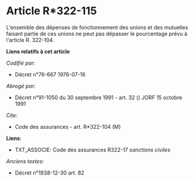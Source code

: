 # Article R*322-115

L'ensemble des dépenses de fonctionnement des unions et des mutuelles faisant partie de ces unions ne peut pas dépasser le
pourcentage prévu à l'article R. 322-104.

**Liens relatifs à cet article**

_Codifié par_:

  - Décret n°76-667 1976-07-16

_Abrogé par_:

  - Décret n°91-1050 du 30 septembre 1991 - art. 32 () JORF 15 octobre 1991

_Cite_:

  - Code des assurances - art. R*322-104 (M)

**Liens**:

  - TXT_ASSOCIE: Code des assurances R322-17 *sanctions civiles*

_Anciens textes_:

  - Décret n°1938-12-30 art. 82

